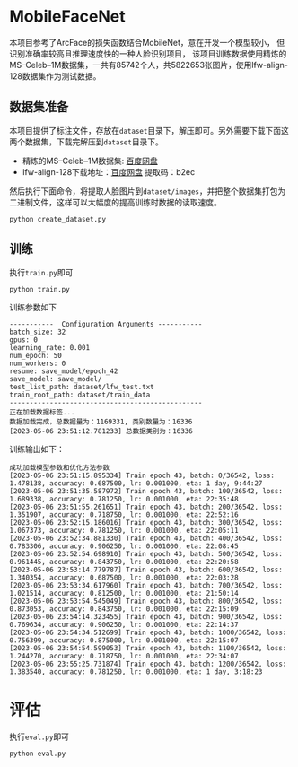 # MobileFaceNet
本项目参考了ArcFace的损失函数结合MobileNet，意在开发一个模型较小，
但识别准确率较高且推理速度快的一种人脸识别项目，
该项目训练数据使用精炼的MS–Celeb–1M数据集，一共有85742个人，共5822653张图片，使用lfw-align-128数据集作为测试数据。

## 数据集准备
本项目提供了标注文件，存放在`dataset`目录下，解压即可。另外需要下载下面这两个数据集，下载完解压到`dataset`目录下。
 - 精炼的MS–Celeb–1M数据集: [百度网盘](https://pan.baidu.com/s/1eXohwNBHbbKXh5KHyItVhQ)
 - lfw-align-128下载地址：[百度网盘](https://pan.baidu.com/s/1tFEX0yjUq3srop378Z1WMA) 提取码：b2ec

然后执行下面命令，将提取人脸图片到`dataset/images`，并把整个数据集打包为二进制文件，这样可以大幅度的提高训练时数据的读取速度。
```shell
python create_dataset.py
```
## 训练
执行`train.py`即可
```shell
python train.py
```
训练参数如下
```
-----------  Configuration Arguments -----------
batch_size: 32
gpus: 0
learning_rate: 0.001
num_epoch: 50
num_workers: 0
resume: save_model/epoch_42
save_model: save_model/
test_list_path: dataset/lfw_test.txt
train_root_path: dataset/train_data
------------------------------------------------
正在加载数据标签...
数据加载完成，总数据量为：1169331, 类别数量为：16336
[2023-05-06 23:51:12.781233] 总数据类别为：16336
```
训练输出如下：
```
成功加载模型参数和优化方法参数
[2023-05-06 23:51:15.895334] Train epoch 43, batch: 0/36542, loss: 1.478138, accuracy: 0.687500, lr: 0.001000, eta: 1 day, 9:44:27
[2023-05-06 23:51:35.587972] Train epoch 43, batch: 100/36542, loss: 1.689338, accuracy: 0.781250, lr: 0.001000, eta: 22:35:48
[2023-05-06 23:51:55.261651] Train epoch 43, batch: 200/36542, loss: 1.351907, accuracy: 0.718750, lr: 0.001000, eta: 22:52:16
[2023-05-06 23:52:15.186016] Train epoch 43, batch: 300/36542, loss: 1.067373, accuracy: 0.781250, lr: 0.001000, eta: 22:05:11
[2023-05-06 23:52:34.881330] Train epoch 43, batch: 400/36542, loss: 0.783306, accuracy: 0.906250, lr: 0.001000, eta: 22:08:45
[2023-05-06 23:52:54.698910] Train epoch 43, batch: 500/36542, loss: 0.961445, accuracy: 0.843750, lr: 0.001000, eta: 22:20:58
[2023-05-06 23:53:14.779787] Train epoch 43, batch: 600/36542, loss: 1.340354, accuracy: 0.687500, lr: 0.001000, eta: 22:03:28
[2023-05-06 23:53:34.617960] Train epoch 43, batch: 700/36542, loss: 1.021514, accuracy: 0.812500, lr: 0.001000, eta: 21:50:14
[2023-05-06 23:53:54.545049] Train epoch 43, batch: 800/36542, loss: 0.873053, accuracy: 0.843750, lr: 0.001000, eta: 22:15:09
[2023-05-06 23:54:14.323455] Train epoch 43, batch: 900/36542, loss: 0.769634, accuracy: 0.906250, lr: 0.001000, eta: 22:14:37
[2023-05-06 23:54:34.512699] Train epoch 43, batch: 1000/36542, loss: 0.756399, accuracy: 0.875000, lr: 0.001000, eta: 22:15:07
[2023-05-06 23:54:54.599053] Train epoch 43, batch: 1100/36542, loss: 1.244270, accuracy: 0.718750, lr: 0.001000, eta: 22:34:07
[2023-05-06 23:55:25.731874] Train epoch 43, batch: 1200/36542, loss: 1.383540, accuracy: 0.781250, lr: 0.001000, eta: 1 day, 3:18:23

```
# 评估
执行`eval.py`即可
```shell
python eval.py
```